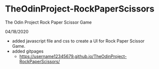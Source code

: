 # TheOdinProject-RockPaperScissors
The Odin Project Rock Paper Scissor Game

04/18/2020 
- added javascript file and css to create a UI for Rock Paper Scissor Game.
- added gitpages
  - https://username12345679.github.io/TheOdinProject-RockPaperScissors/
